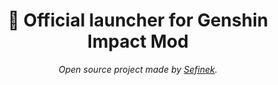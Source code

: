 <div align="center">
    <h1>🌌 Official launcher for Genshin Impact Mod</h1>
    <i>Open source project made by <a href="https://sefinek.net">Sefinek</a>.</i>
</div>
